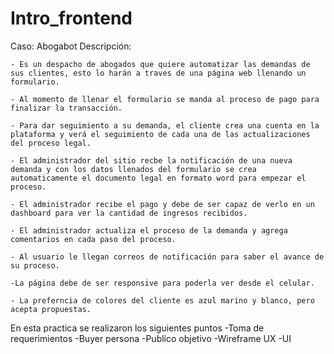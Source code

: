 # Intro_frontend
Caso: Abogabot 
Descripción:

    - Es un despacho de abogados que quiere automatizar las demandas de sus clientes, esto lo harán a traves de una página web llenando un formulario.

    - Al momento de llenar el formulario se manda al proceso de pago para finalizar la transacción.

    - Para dar seguimiento a su demanda, el cliente crea una cuenta en la plataforma y verá el seguimiento de cada una de las actualizaciones del proceso legal.

    - El administrador del sitio recbe la notificación de una nueva demanda y con los datos llenados del formulario se crea automaticamente el documento legal en formato word para empezar el proceso.

    - El administrador recibe el pago y debe de ser capaz de verlo en un dashboard para ver la cantidad de ingresos recibidos.

    - El administrador actualiza el proceso de la demanda y agrega comentarios en cada paso del proceso.

    - Al usuario le llegan correos de notificación para saber el avance de su proceso.

    -La página debe de ser responsive para poderla ver desde el celular.

    - La preferncia de colores del cliente es azul marino y blanco, pero acepta propuestas.
    
En esta practica se realizaron los siguientes puntos 
-Toma de requerimientos
-Buyer persona
-Publico objetivo
-Wireframe UX
-UI

